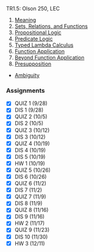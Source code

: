 TR1.5: Olson 250, LEC
1. [Meaning](Meaning.md)
2. [Sets, Relations, and Functions](Sets,%20Relations,%20and%20Functions.md)
3. [Propositional Logic](Propositional%20Logic.md)
4. [Predicate Logic](Predicate%20Logic.md)
5. [Typed Lambda Calculus](Typed%20Lambda%20Calculus.md)
6. [Function Application](Function%20Application.md)
7. [Beyond Function Application](Beyond%20Function%20Application.md)
8. [Presupposition](Presupposition.md)
- [Ambiguity](Ambiguity.md)
### Assignments
- [x] QUIZ 1 (9/28)
- [x] DIS 1 (9/28)
- [x] QUIZ 2 (10/5)
- [x] DIS 2 (10/5)
- [x] QUIZ 3 (10/12)
- [x] DIS 3 (10/12)
- [x] QUIZ 4 (10/19)
- [x] DIS 4 (10/19)
- [x] DIS 5 (10/19)
- [x] HW 1 (10/19)
- [x] QUIZ 5 (10/26)
- [x] DIS 6 (10/26)
- [x] QUIZ 6 (11/2)
- [x] DIS 7 (11/2)
- [x] QUIZ 7 (11/9)
- [x] DIS 8 (11/9)
- [x] QUIZ 8 (11/16)
- [x] DIS 9 (11/16)
- [x] HW 2 (11/17)
- [x] QUIZ 9 (11/23)
- [x] DIS 10 (11/30)
- [x] HW 3 (12/11)